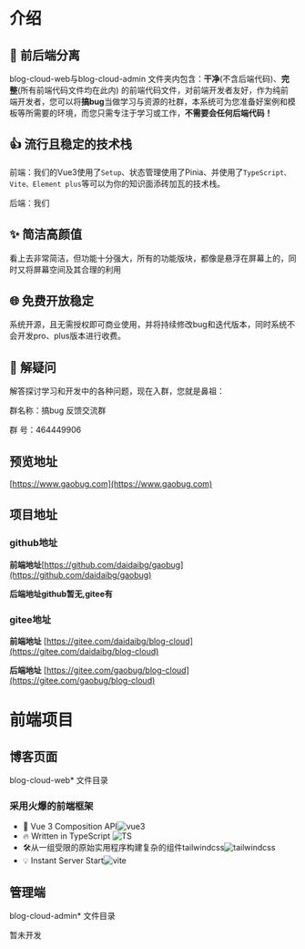 # 介绍

## 🔀 前后端分离

blog-cloud-web与blog-cloud-admin 文件夹内包含：**干净**(不含后端代码)、**完整**(所有前端代码文件均在此内) 的前端代码文件，对前端开发者友好，作为纯前端开发者，您可以将**搞bug**当做学习与资源的社群，本系统可为您准备好案例和模板等所需要的环境，而您只需专注于学习或工作，**不需要会任何后端代码！**

## 👍 流行且稳定的技术栈

前端：我们的Vue3使用了`Setup`、状态管理使用了Pinia、并使用了`TypeScript、Vite、Element plus`等可以为你的知识面添砖加瓦的技术栈。

后端：我们

## ✨ 简洁高颜值

看上去非常简洁，但功能十分强大，所有的功能版块，都像是悬浮在屏幕上的，同时又将屏幕空间及其合理的利用

## 🌐 免费开放稳定

系统开源，且无需授权即可商业使用，并将持续修改bug和迭代版本，同时系统不会开发pro、plus版本进行收费。

## 💖 解疑问

解答探讨学习和开发中的各种问题，现在入群，您就是鼻祖：

群名称：搞bug 反馈交流群

群  号：464449906

## 预览地址

[https://www.gaobug.com](https://www.gaobug.com)

## 项目地址

### github地址

**前端地址**[https://github.com/daidaibg/gaobug](https://github.com/daidaibg/gaobug)

**后端地址github暂无,gitee有**

### gitee地址

**前端地址** [https://gitee.com/daidaibg/blog-cloud](https://gitee.com/daidaibg/blog-cloud)

**后端地址** [https://gitee.com/gaobug/blog-cloud](https://gitee.com/gaobug/blog-cloud)

# 前端项目

## 博客页面 

blog-cloud-web* 文件目录

### 采用火爆的前端框架

- 💪 Vue 3 Composition API![vue3](https://img.shields.io/badge/vue-3-brightgreen)
- 🔥 Written in TypeScript ![TS](https://img.shields.io/badge/TS-4-brightgreen)
- 🛠️从一组受限的原始实用程序构建复杂的组件tailwindcss![tailwindcss](https://img.shields.io/badge/tailwindcss-2-green)
- 💡 Instant Server Start![vite](https://img.shields.io/badge/vite-2-blue)

## 管理端

blog-cloud-admin* 文件目录

暂未开发